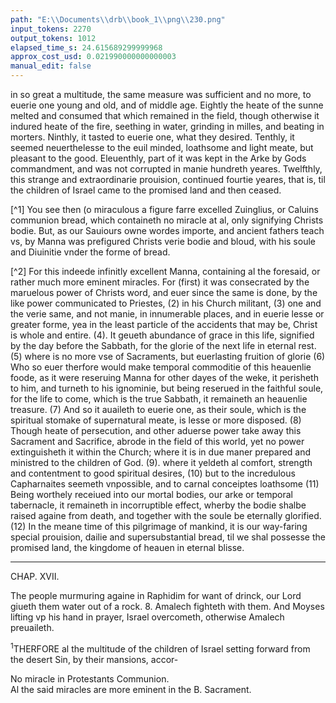 ```yaml
---
path: "E:\\Documents\\drb\\book_1\\png\\230.png"
input_tokens: 2270
output_tokens: 1012
elapsed_time_s: 24.615689299999968
approx_cost_usd: 0.021990000000000003
manual_edit: false
---
```

in so great a multitude, the same measure was sufficient and no more, to euerie one young and old, and of middle age. Eightly the heate of the sunne melted and consumed that which remained in the field, though otherwise it indured heate of the fire, seething in water, grinding in milles, and beating in morters. Ninthly, it tasted to euerie one, what they desired. Tenthly, it seemed neuerthelesse to the euil minded, loathsome and light meate, but pleasant to the good. Eleuenthly, part of it was kept in the Arke by Gods commandment, and was not corrupted in manie hundreth yeares. Twelfthly, this strange and extraordinarie prouision, continued fourtie yeares, that is, til the children of Israel came to the promised land and then ceased.

[^1] You see then (o miraculous a figure farre excelled Zuinglius, or Caluins communion bread, which containeth no miracle at al, only signifying Christs bodie. But, as our Sauiours owne wordes importe, and ancient fathers teach vs, by Manna was prefigured Christs verie bodie and bloud, with his soule and Diuinitie vnder the forme of bread.

[^2] For this indeede infinitly excellent Manna, containing al the foresaid, or rather much more eminent miracles. For (first) it was consecrated by the maruelous power of Christs word, and euer since the same is done, by the like power communicated to Priestes, (2) in his Church militant, (3) one and the verie same, and not manie, in innumerable places, and in euerie lesse or greater forme, yea in the least particle of the accidents that may be, Christ is whole and entire. (4). It geueth abundance of grace in this life, signified by the day before the Sabbath, for the glorie of the next life in eternal rest. (5) where is no more vse of Sacraments, but euerlasting fruition of glorie (6) Who so euer therfore would make temporal commoditie of this heauenlie foode, as it were reseruing Manna for other dayes of the weke, it perisheth to him, and turneth to his ignominie, but being reserued in the faithful soule, for the life to come, which is the true Sabbath, it remaineth an heauenlie treasure. (7) And so it auaileth to euerie one, as their soule, which is the spiritual stomake of supernatural meate, is lesse or more disposed. (8) Though heate of persecution, and other aduerse power take away this Sacrament and Sacrifice, abrode in the field of this world, yet no power extinguisheth it within the Church; where it is in due maner prepared and ministred to the children of God. (9). where it yeldeth al comfort, strength and contentment to good spiritual desires, (10) but to the incredulous Capharnaites seemeth vnpossible, and to carnal conceiptes loathsome (11) Being worthely receiued into our mortal bodies, our arke or temporal tabernacle, it remaineth in incorruptible effect, wherby the bodie shalbe raised againe from death, and together with the soule be eternally glorified. (12) In the meane time of this pilgrimage of mankind, it is our way-faring special prouision, dailie and supersubstantial bread, til we shal possesse the promised land, the kingdome of heauen in eternal blisse.

<hr>

CHAP. XVII.

The people murmuring againe in Raphidim for want of drinck, our Lord giueth them water out of a rock. 8. Amalech fighteth with them. And Moyses lifting vp his hand in prayer, Israel overcometh, otherwise Amalech preuaileth.

<sup>1</sup>THERFORE al the multitude of the children of Israel setting forward from the desert Sin, by their mansions, accor-

<aside>No miracle in Protestants Communion.</aside>

<aside>Al the said miracles are more eminent in the B. Sacrament.</aside>
